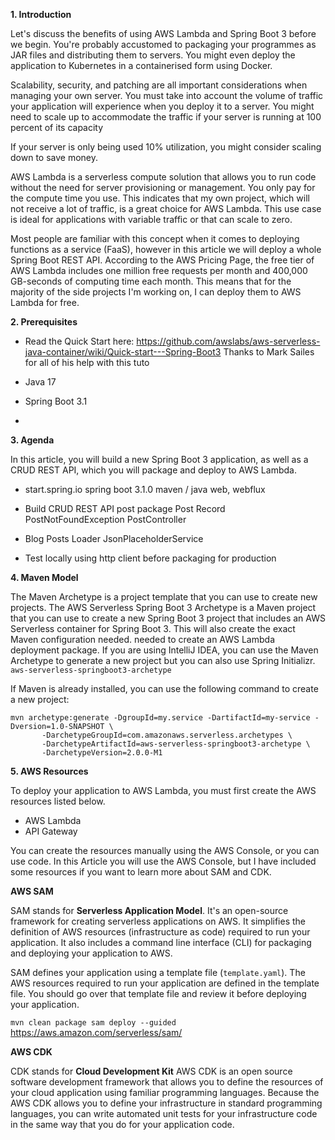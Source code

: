 **1. Introduction**

Let's discuss the benefits of using AWS Lambda and Spring Boot 3 before we begin. You're probably accustomed to packaging your programmes as JAR files and distributing them to servers. You might even deploy the application to Kubernetes in a containerised form using Docker.

Scalability, security, and patching are all important considerations when managing your own server. You must take into account the volume of traffic your application will experience when you deploy it to a server. You might need to scale up to accommodate the traffic if your server is running at 100 percent of its capacity  

If your server is only being used 10% utilization, you might consider scaling down to save money.

AWS Lambda is a serverless compute solution that allows you to run code without the need for server provisioning or management. You only pay for the compute time you use. This indicates that my own project, which will not receive a lot of traffic, is a great choice for AWS Lambda. This use case is ideal for applications with variable traffic or that can scale to zero.


Most people are familiar with this concept when it comes to deploying functions as a service (FaaS), however in this article we will deploy a whole Spring Boot REST API. According to the AWS Pricing Page, the free tier of AWS Lambda includes one million free requests per month and 400,000 GB-seconds of computing time each month. This means that for the majority of the side projects I'm working on, I can deploy them to AWS Lambda for free.


**2. Prerequisites**

- Read the Quick Start here: https://github.com/awslabs/aws-serverless-java-container/wiki/Quick-start---Spring-Boot3
Thanks to Mark Sailes for all of his help with this tuto

- Java 17
- Spring Boot 3.1
- 


**3. Agenda**

In this article, you will build a new Spring Boot 3 application, as well as a CRUD REST API, which you will package and deploy to AWS Lambda.

- start.spring.io
spring boot 3.1.0
maven / java
web, webflux

- Build CRUD REST API
post package
Post Record
PostNotFoundException
PostController

- Blog Posts Loader
JsonPlaceholderService

- Test locally using http client before packaging for production


**4. Maven Model**

The Maven Archetype is a project template that you can use to create new projects. The AWS Serverless Spring Boot 3 Archetype is a Maven project that you can use to create a new Spring Boot 3 project that includes an AWS Serverless container for Spring Boot 3. This will also create the exact Maven configuration needed. needed to create an AWS Lambda deployment package. If you are using IntelliJ IDEA, you can use the Maven Archetype to generate a new project but you can also use Spring Initializr. `aws-serverless-springboot3-archetype`

If Maven is already installed, you can use the following command to create a new project:  

```
mvn archetype:generate -DgroupId=my.service -DartifactId=my-service -Dversion=1.0-SNAPSHOT \
       -DarchetypeGroupId=com.amazonaws.serverless.archetypes \
       -DarchetypeArtifactId=aws-serverless-springboot3-archetype \
       -DarchetypeVersion=2.0.0-M1

```


**5. AWS Resources**

To deploy your application to AWS Lambda, you must first create the AWS resources listed below.

- AWS Lambda
- API Gateway

You can create the resources manually using the AWS Console, or you can use code. In this Article you will use the AWS Console, but I have included some resources if you want to learn more about SAM and CDK.

**AWS SAM**

SAM stands for **Serverless Application Model**. It's an open-source framework for creating serverless applications on AWS. It simplifies the definition of AWS resources (infrastructure as code) required to run your application. It also includes a command line interface (CLI) for packaging and deploying your application to AWS.


SAM defines your application using a template file (`template.yaml`). The AWS resources required to run your application are defined in the template file. You should go over that template file and review it before deploying your application.

`mvn clean package sam deploy --guided`
https://aws.amazon.com/serverless/sam/

**AWS CDK**

CDK stands for **Cloud Development Kit** 
AWS CDK is an open source software development framework that allows you to define the resources of your cloud application using familiar programming languages. Because the AWS CDK allows you to define your infrastructure in standard programming languages, you can write automated unit tests for your infrastructure code in the same way that you do for your application code.
